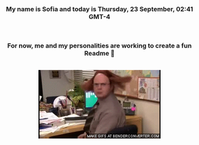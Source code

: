 


<div align="center">
<h3 >My name is Sofia and today is Thursday, 23 September, 02:41 GMT-4</h3><br>
<h3 >For now, me and my personalities are working to create a fun Readme 👋
</h3><br>
<img src='img/dwight.gif' alt='working...'/>
</div>
